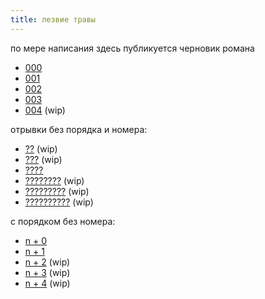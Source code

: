 ```yaml
---
title: лезвие травы
---
```


по мере написания здесь публикуется черновик романа

- [000](text/000.html)
- [001](text/001.html)
- [002](text/002.html)
- [003](text/003.html)
- [004](text/004.html) (wip)

отрывки без порядка и номера:

- [??](text/visiting.html) (wip)
- [???](text/coughing.html) (wip)
- [????](text/ads.html)
- [????????](text/why-rain.html) (wip)
- [?????????](text/those-liberals.html) (wip)
- [??????????](text/steam.html) (wip)

с порядком без номера:

- [n + 0](text/meeting.html)
- [n + 1](text/chronic-lack.html)
- [n + 2](text/meeting-2.html) (wip)
- [n + 3](text/miki.html) (wip)
- [n + 4](text/miki-more.html) (wip)
